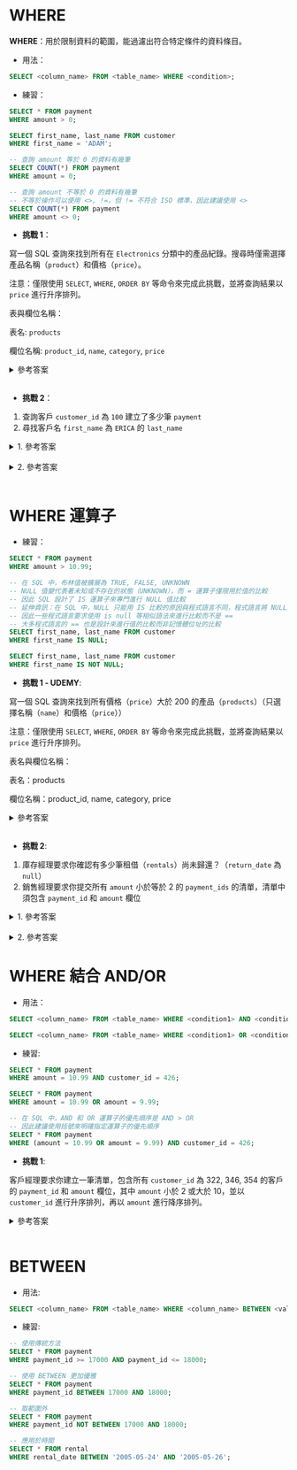 # WHERE

**WHERE**：用於限制資料的範圍，能過濾出符合特定條件的資料條目。

- 用法：

```sql
SELECT <column_name> FROM <table_name> WHERE <condition>;
```

- 練習：

```sql
SELECT * FROM payment
WHERE amount > 0;

SELECT first_name, last_name FROM customer 
WHERE first_name = 'ADAM';

-- 查詢 amount 等於 0 的資料有幾筆
SELECT COUNT(*) FROM payment
WHERE amount = 0;

-- 查詢 amount 不等於 0 的資料有幾筆
-- 不等於操作可以使用 <>, !=，但 != 不符合 ISO 標準，因此建議使用 <>
SELECT COUNT(*) FROM payment
WHERE amount <> 0;
```

- **挑戰 1**：

寫一個 SQL 查詢來找到所有在 `Electronics` 分類中的產品紀錄。搜尋時僅需選擇產品名稱（`product`）和價格（`price`）。

注意：僅限使用 `SELECT`, `WHERE`, `ORDER BY` 等命令來完成此挑戰，並將查詢結果以 `price` 進行升序排列。

表與欄位名稱：

表名: `products`

欄位名稱: `product_id`, `name`, `category`, `price`

<details>
    <summary>參考答案</summary>

```sql
SELECT name, price FROM products
WHERE category='Electronics'
ORDER BY price ASC;

-- Ans:
-- Bluetooth Headphones	150
-- Gaming Console	450
-- Smartphone Ultra	999.99
-- Laptop Pro 15	1200
```
</details>

<br/>

- **挑戰 2**：

1. 查詢客戶 `customer_id` 為 `100` 建立了多少筆 `payment`   
2. 尋找客戶名 `first_name` 為 `ERICA` 的 `last_name`

<details>
    <summary>1. 參考答案</summary>

```sql
SELECT COUNT(*) FROM payment
WHERE customer_id = 100;

-- Ans: 24
```
</details>

<br/>

<details>
    <summary>2. 參考答案</summary>

```sql
SELECT first_name, last_name FROM customer
WHERE first_name = 'ERICA';

-- Ans: MATTHEWS
```
</details>

<br/>

# WHERE 運算子

- 練習：

```sql
SELECT * FROM payment
WHERE amount > 10.99;

-- 在 SQL 中，布林值被擴展為 TRUE, FALSE, UNKNOWN
-- NULL 值變代表著未知或不存在的狀態（UNKNOWN），而 = 運算子僅限用於值的比較
-- 因此 SQL 設計了 IS 運算子來專門進行 NULL 值比較
-- 延伸資訊：在 SQL 中，NULL 只能用 IS 比較的原因與程式語言不同，程式語言將 NULL 視為空指標
-- 因此一些程式語言要求使用 is null 等相似語法來進行比較而不是 ==
-- 大多程式語言的 == 也是設計來進行值的比較而非記憶體位址的比較
SELECT first_name, last_name FROM customer
WHERE first_name IS NULL;

SELECT first_name, last_name FROM customer
WHERE first_name IS NOT NULL;
```

- **挑戰 1 - UDEMY**:

寫一個 SQL 查詢來找到所有價格（`price`）大於 200 的產品（`products`）（只選擇名稱（`name`）和價格（`price`））

注意：僅限使用 `SELECT`, `WHERE`, `ORDER BY` 等命令來完成此挑戰，並將查詢結果以 `price` 進行升序排列。

表名與欄位名稱：

表名：products

欄位名稱：product_id, name, category, price

<details>
    <summary>參考答案</summary>

```sql
SELECT name, price FROM products
WHERE price > 200
ORDER BY price ASC;
```
</details>

<br/>

- **挑戰 2**:

1. 庫存經理要求你確認有多少筆租借（`rentals`）尚未歸還？（`return_date` 為 `null`）
2. 銷售經理要求你提交所有 `amount` 小於等於 2 的 `payment_ids` 的清單，清單中須包含 `payment_id` 和 `amount` 欄位

<details>
    <summary>1. 參考答案</summary>

```sql
SELECT COUNT(*) FROM rental
WHERE return_date is NULL;

-- Ans: 183
```
</details>

<br/>

<details>
    <summary>2. 參考答案</summary>

```sql
SELECT payment_id, amount FROM payment
WHERE amount <= 2;

-- Ans:
-- 16050	1.99
-- 16051	0.99
-- 16053	0.99
-- 16056	1.99
-- ...
-- total rows: 3644
```
</details>

# WHERE 結合 AND/OR

- 用法：

```sql
SELECT <column_name> FROM <table_name> WHERE <condition1> AND <condition2>;

SELECT <column_name> FROM <table_name> WHERE <condition1> OR <condition2>;
```

- 練習:

```sql
SELECT * FROM payment
WHERE amount = 10.99 AND customer_id = 426;

SELECT * FROM payment
WHERE amount = 10.99 OR amount = 9.99;

-- 在 SQL 中，AND 和 OR 運算子的優先順序是 AND > OR
-- 因此建議使用括號來明確指定運算子的優先順序
SELECT * FROM payment
WHERE (amount = 10.99 OR amount = 9.99) AND customer_id = 426;
```

- **挑戰 1**:

客戶經理要求你建立一筆清單，包含所有 `customer_id` 為 322, 346, 354 的客戶的 `payment_id` 和 `amount` 欄位，其中 `amount` 小於 2 或大於 10，並以 `customer_id` 進行升序排列，再以 `amount` 進行降序排列。

<details>
    <summary>參考答案</summary>

```sql
SELECT customer_id, amount FROM payment
WHERE 
(customer_id = 322 OR customer_id = 346 OR customer_id = 354)
AND 
(amount < 2 OR amount > 10)
ORDER BY customer_id ASC, amount DESC;

-- Ans:
-- 322	1.99
-- 322	1.99
-- 322	0.99
-- 322	0.99
-- ...
-- 354	0.00
-- total rows: 25
```
</details>

<br/>

# BETWEEN

- 用法:

```sql
SELECT <column_name> FROM <table_name> WHERE <column_name> BETWEEN <value1> AND <value2>;
```

- 練習:

```sql
-- 使用傳統方法
SELECT * FROM payment
WHERE payment_id >= 17000 AND payment_id <= 18000;

-- 使用 BETWEEN 更加優雅
SELECT * FROM payment
WHERE payment_id BETWEEN 17000 AND 18000;

-- 取範圍外
SELECT * FROM payment
WHERE payment_id NOT BETWEEN 17000 AND 18000;

-- 應用於時間
SELECT * FROM rental
WHERE rental_date BETWEEN '2005-05-24' AND '2005-05-26';
```
